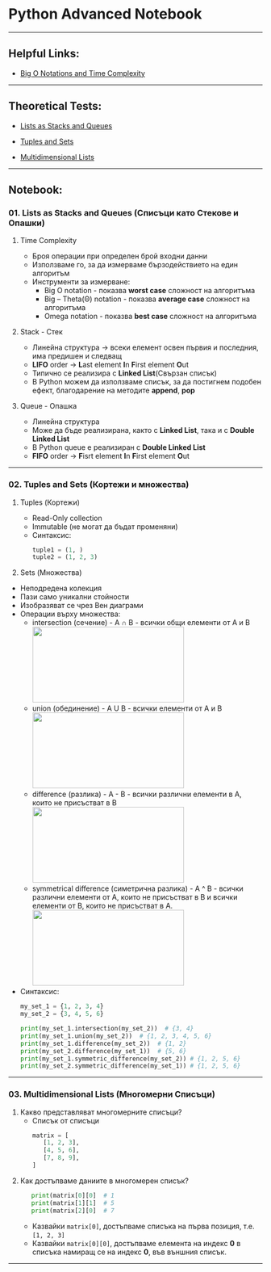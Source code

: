 # Python Advanced Notebook

---

## Helpful Links:

- [Big O Notations and Time Complexity](https://flexiple.com/algorithms/big-o-notation-cheat-sheet)

---

## Theoretical Tests:

- [Lists as Stacks and Queues](https://forms.gle/XP8QW5K59yMGQE7N8)


- [Tuples and Sets](https://forms.gle/AW52AwMsgNbvQfMf7)


- [Multidimensional Lists](https://forms.gle/h5rchwrtc4jaanzE6)

---

## Notebook:

### 01. Lists as Stacks and Queues (Списъци като Стекове и Опашки)

1. Time Complexity
   - Броя операции при определен брой входни данни
   - Използваме го, за да измерваме бързодействието на един алгоритъм
   - Инструменти за измерване:
     - Big O notation - показва **worst case** сложност на алгоритъма
     - Big – Theta(Θ) notation - показва **average case** сложност на алгоритъма
     - Omega notation - показва **best case** сложност на алгоритъма
       
2. Stack - Стек
   - Линейна структура -> всеки елемент освен първия и последния, има предишен и следващ
   - **LIFO** order -> **L**ast element **I**n **F**irst element **O**ut
   - Типично се реализира с **Linked List**(Свързан списък)
   - В Python можем да използваме списък, за да постигнем подобен ефект, благодарение на методите **append**, **pop**
3. Queue - Опашка
   - Линейна структура
   - Може да бъде реализирана, както с **Linked List**, така и с **Double Linked List**
   - В Python queue е реализиран с **Double Linked List**
   - **FIFO** order -> **F**isrt element **I**n **F**irst element **O**ut

---

### 02. Tuples and Sets (Кортежи и множества)

1. Tuples (Кортежи)
   - Read-Only collection
   - Immutable (не могат да бъдат променяни)
   - Синтаксис:
     ```py
     tuple1 = (1, )
     tuple2 = (1, 2, 3)
     ```

2. Sets (Множества)
  - Неподредена колекция
  - Пази само уникални стойности
  - Изобразяват се чрез Вен диаграми
  - Операции върху множества:
    - intersection (сечение) - A ∩ B - всички общи елементи от А и В
      </br>
      <img height=150 width=300 src="https://cdn1.byjus.com/wp-content/uploads/2021/05/Venn-diagrams-6.png">
    - union (обединение) - А U В - всички елементи от А и В
      </br>
      <img height=150 width=300 src="https://cdn1.byjus.com/wp-content/uploads/2021/05/Venn-diagrams-7.png">
    - difference (разлика) - А - В - всички различни елементи в А, които не присъстват в В
      </br>
      <img height=150 width=300 src="https://cdn1.byjus.com/wp-content/uploads/2021/07/difference-of-a-and-b.png">
    - symmetrical difference (симетрична разлика) - A ^ B - всички различни елементи от А, които не присъстват в В и всички елементи от В, които не присъстват в А.
      </br>
      <img height=150 width=300 src="https://cdn1.byjus.com/wp-content/uploads/2021/07/symmetric-difference-between-a-and-b.png">
  - Синтаксис:
       ```py
       my_set_1 = {1, 2, 3, 4}
       my_set_2 = {3, 4, 5, 6}
   
       print(my_set_1.intersection(my_set_2))  # {3, 4}
       print(my_set_1.union(my_set_2))  # {1, 2, 3, 4, 5, 6}
       print(my_set_1.difference(my_set_2))  # {1, 2}
       print(my_set_2.difference(my_set_1))  # {5, 6}
       print(my_set_1.symmetric_difference(my_set_2)) # {1, 2, 5, 6}
       print(my_set_2.symmetric_difference(my_set_1)) # {1, 2, 5, 6}
       ```
---

### 03. Multidimensional Lists (Многомерни Списъци)

   1. Какво представляват многомерните списъци?
      - Списък от списъци
        ```py
        matrix = [
           [1, 2, 3],
           [4, 5, 6],
           [7, 8, 9],
        ]
        ```
   2. Как достъпваме даниите в многомерен списък?
      ```py
         print(matrix[0][0]  # 1
         print(matrix[1][1]  # 5
         print(matrix[2][0]  # 7
      ```
      - Казвайки `matrix[0]`, достъпваме списъка на първа позиция, т.е. `[1, 2, 3]`
      - Казвайки `matrix[0][0]`, достъпваме елемента на индекс **0** в списъка намиращ се на индекс **0**, във външния списък. 

---

